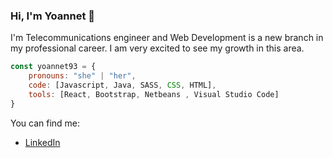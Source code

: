 ### Hi, I'm Yoannet 👋
I'm Telecommunications engineer and Web Development is a new branch in my professional career. I am very excited to see my growth in this area.

```js
const yoannet93 = {
    pronouns: "she" | "her",
    code: [Javascript, Java, SASS, CSS, HTML],
    tools: [React, Bootstrap, Netbeans , Visual Studio Code]
}
```
You can find me:
- [LinkedIn](https://www.linkedin.com/in/yoannet-d%C3%ADaz-vald%C3%A9s-4594281b4/)

<!--
**yoannet93/yoannet93** is a ✨ _special_ ✨ repository because its `README.md` (this file) appears on your GitHub profile.

Here are some ideas to get you started:

- 🔭 I’m currently working on ...
- 🌱 I’m currently learning ...
- 👯 I’m looking to collaborate on ...
- 🤔 I’m looking for help with ...
- 💬 Ask me about ...
- 📫 How to reach me: ...
- 😄 Pronouns: ...
- ⚡ Fun fact: ...
-->
